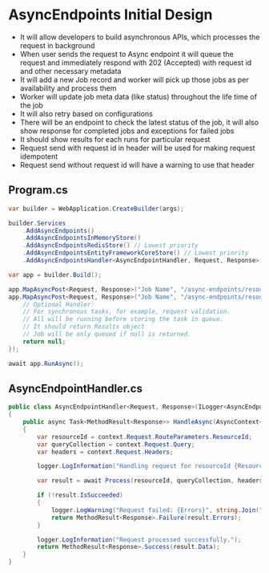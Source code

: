 # AsyncEndpoints Initial Design

- It will allow developers to build asynchronous APIs, which processes the request in background
- When user sends the request to Async endpoint it will queue the request and immediately respond with 202 (Accepted) with request id and other necessary metadata
- It will add a new Job record and worker will pick up those jobs as per availability and process them
- Worker will update job meta data (like status) throughout the life time of the job
- It will also retry based on configurations
- There will be an endpoint to check the latest status of the job, it will also show response for completed jobs and exceptions for failed jobs
- It should show results for each runs for particular request
- Request send with request id in header will be used for making request idempotent
- Request send without request id will have a warning to use that header

## Program.cs

```cs
var builder = WebApplication.CreateBuilder(args);

builder.Services
    .AddAsyncEndpoints()
    .AddAsyncEndpointsInMemoryStore()
    .AddAsyncEndpointsRedisStore() // Lowest priority
    .AddAsyncEndpointsEntityFrameworkCoreStore() // Lowest priority
    .AddAsyncEndpointsHandler<AsyncEndpointHandler, Request, Response>("Job Name"); // Register handlers

var app = builder.Build();

app.MapAsyncPost<Request, Response>("Job Name", "/async-endpoints/resources/");
app.MapAsyncPost<Request, Response>("Job Name", "/async-endpoints/resources/{resourceId}", async (httpContext, request, token) => {
    // Optional Handler:
    // For synchronous tasks, for example, request validation.
    // All will be running before storing the task in queue.
    // It should return Results object
    // Job will be only queued if null is returned.
    return null;
});

await app.RunAsync();
```

## AsyncEndpointHandler.cs

```cs
public class AsyncEndpointHandler<Request, Response>(ILogger<AsyncEndpointHandler<Request, Response>> logger) : IAsyncEndpointRequestHandler<Request, Response>
{
    public async Task<MethodResult<Response>> HandleAsync(AsyncContext<Request> context, CancellationToken token)
    {
        var resourceId = context.Request.RouteParameters.ResourceId;
        var queryCollection = context.Request.Query;
        var headers = context.Request.Headers;

        logger.LogInformation("Handling request for resourceId {ResourceId}", resourceId);

        var result = await Process(resourceId, queryCollection, headers, token);

        if (!result.IsSucceeded)
        {
            logger.LogWarning("Request failed: {Errors}", string.Join(", ", result.Errors));
            return MethodResult<Response>.Failure(result.Errors);
        }

        logger.LogInformation("Request processed successfully.");
        return MethodResult<Response>.Success(result.Data);
    }
}
```
